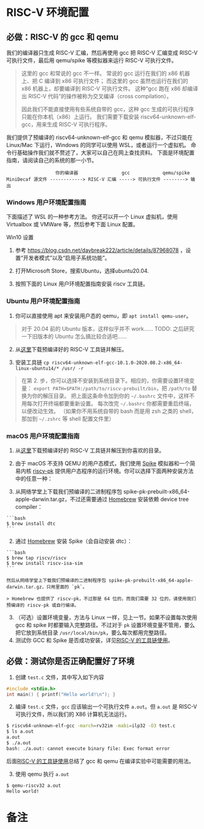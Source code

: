 # RISC-V 环境配置

## 必做：RISC-V 的 gcc 和 qemu

我们的编译器只生成 RISC-V 汇编，然后再使用 gcc 把 RISC-V 汇编变成 RISC-V 可执行文件，最后用 qemu/spike 等模拟器来运行 RISC-V 可执行文件。
> 这里的 gcc 和常说的 gcc 不一样。
> 常说的 gcc 运行在我们的 x86 机器上、把 C 编译到 x86 可执行文件；
> 而这里的 gcc 虽然也运行在我们的 x86 机器上，却要编译到 RISC-V 可执行文件。
> 这种“gcc 跑在 x86 却编译出 RISC-V 代码”的操作被称为交叉编译（cross compilation）。
>
> 因此我们不能直接使用有些系统自带的 gcc，这种 gcc 生成的可执行程序只能在你本机（x86）上运行。
> 我们需要下载安装 riscv64-unknown-elf-gcc，用来生成 RISC-V 可执行程序。

我们提供了预编译的 riscv64-unknown-elf-gcc 和 qemu 模拟器，不过只能在 Linux/Mac 下运行，Windows 的同学可以使用 WSL，或者运行一个虚拟机。
命令行基础操作我们就不赘述了，大家可以自己在网上查找资料。
下面是环境配置指南，请阅读自己的系统的那一小节。

```
                  你的编译器                gcc            qemu/spike
MiniDecaf 源文件 ------------> RISC-V 汇编 -----> 可执行文件 --------> 输出
```

### Windows 用户环境配置指南
下面描述了 WSL 的一种参考方法。
你还可以开一个 Linux 虚拟机，使用 Virtualbox 或 VMWare 等，然后参考下面 Linux 配置。

Win10 设置
1. 参考 https://blog.csdn.net/daybreak222/article/details/87968078 ，设置“开发者模式”以及“启用子系统功能”。

2. 打开Microsoft Store，搜索Ubuntu，选择ubuntu20.04.

3. 按照下面的 Linux 用户环境配置指南安装 riscv 工具链。

### Ubuntu 用户环境配置指南

1. 你可以直接使用 apt 来安装用户态的 qemu，即 `apt install qemu-user`。

> 对于 20.04 前的 Ubuntu 版本，这样似乎并不 work……
> TODO: 之后研究一下旧版本的 Ubuntu 怎么搞比较合适吧……

2. 从[这里](https://static.dev.sifive.com/dev-tools/freedom-tools/v2020.08/riscv64-unknown-elf-gcc-10.1.0-2020.08.2-x86_64-linux-ubuntu14.tar.gz)下载预编译好的 RISC-V 工具链并解压。

3. 安装工具链 `cp riscv64-unknown-elf-gcc-10.1.0-2020.08.2-x86_64-linux-ubuntu14/* /usr/ -r`

> 在第 2. 步，你可以选择不安装到系统目录下。相应的，你需要设置环境变量：
> `export PATH=$PATH:/path/to/riscv-prebuilt/bin`，把 `/path/to` 替换为你的解压目录。
> 把上面这条命令加到你的 `~/.bashrc` 文件中，这样不用每次打开终端都要重新设置。
> 每次改完 `~/.bashrc` 你都需要重启终端，以便改动生效。
> （如果你不用系统自带的 bash 而是用 zsh 之类的 shell，那加到 `~/.zshrc` 等 shell 配置文件里）

### macOS 用户环境配置指南

1. 从[这里](https://static.dev.sifive.com/dev-tools/riscv64-unknown-elf-gcc-8.3.0-2020.04.0-x86_64-apple-darwin.tar.gz)下载预编译好的 RISC-V 工具链并解压到你喜欢的目录。
2. 由于 macOS 不支持 QEMU 的用户态模式，我们使用 [Spike](https://github.com/riscv/riscv-isa-sim) 模拟器和一个简易内核 [riscv-pk](https://github.com/riscv/riscv-pk) 提供用户态程序的运行环境。你可以选择下面两种安装方法中的任意一种：

  1. 从网络学堂上下载我们预编译的二进制程序包 spike-pk-prebuilt-x86_64-apple-darwin.tar.gz，不过还需要通过 [Homebrew](https://brew.sh/) 安装依赖 device tree compiler：

    ```bash
    $ brew install dtc
    ```

  2. 通过 [Homebrew](https://brew.sh/) 安装 Spike（会自动安装 dtc）：

    ```bash
    $ brew tap riscv/riscv
    $ brew install riscv-isa-sim
    ```

    然后从网络学堂上下载我们预编译的二进制程序包 spike-pk-prebuilt-x86_64-apple-darwin.tar.gz，只用里面的 `pk`。

    > Homebrew 也提供了 riscv-pk，不过那是 64 位的，而我们需要 32 位的，请使用我们预编译的 riscv-pk 或自行编译。

3. （可选）设置环境变量，方法与 Linux 一样，见上一节。如果不设置每次使用 gcc 和 spike 时都要输入完整路径。不过对于 `pk` 设置环境变量不管用，要么把它放到系统目录 `/usr/local/bin/pk`，要么每次都用完整路径。
4. 测试你 GCC 和 Spike 是否成功安装，详见[RISC-V 的工具链使用](./riscv.md)。


## 必做：测试你是否正确配置好了环境
1. 创建 `test.c` 文件，其中写入如下内容
```c
#include <stdio.h>
int main() { printf("Hello world!\n"); }
```

2. 编译 `test.c` 文件，`gcc` 应该输出一个可执行文件 `a.out`。但 `a.out` 是 RISC-V 可执行文件，所以我们的 X86 计算机无法运行。
```bash
$ riscv64-unknown-elf-gcc -march=rv32im -mabi=ilp32 -O3 test.c
$ ls a.out
a.out
$ ./a.out
bash: ./a.out: cannot execute binary file: Exec format error
```

后面[RISC-V 的工具链使用](./riscv.md)总结了 gcc 和 qemu 在编译实验中可能需要的用法。

3. 使用 qemu 执行 `a.out`
```bash
$ qemu-riscv32 a.out
Hello world!
```

# 备注
[^1]: 开头的 `$ ` 表示接下来是一条命令，记得运行的时候去掉 `$ `。例如，让你运行 `$ echo x`，那你最终敲到终端里的是 `echo x`（然后回车）。如果开头没有 `$ `，那么这一行是上一条命令的输出（除非我们特别说明，这一行是你要输入的内容）。
